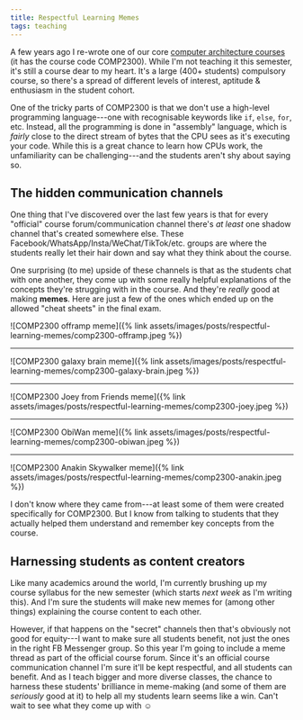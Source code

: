 ```yaml
---
title: Respectful Learning Memes
tags: teaching
---
```


A few years ago I re-wrote one of our core [computer architecture
courses](https://cs.anu.edu.au/courses/comp2300/) (it has the course code
COMP2300). While I'm not teaching it this semester, it's still a course dear to
my heart. It's a large (400+ students) compulsory course, so there's a spread of
different levels of interest, aptitude & enthusiasm in the student cohort.

One of the tricky parts of COMP2300 is that we don't use a high-level
programming language---one with recognisable keywords like `if`, `else`, `for`, etc.
Instead, all the programming is done in "assembly" language, which
is _fairly_ close to the direct stream of bytes that the CPU sees as it's
executing your code. While this is a great chance to learn how CPUs work, the
unfamiliarity can be challenging---and the students aren't shy about saying so.

## The hidden communication channels

One thing that I've discovered over the last few years is that for every
"official" course forum/communication channel there's _at least_ one shadow
channel that's created somewhere else. These
Facebook/WhatsApp/Insta/WeChat/TikTok/etc. groups are where the students really
let their hair down and say what they think about the course.

One surprising (to me) upside of these channels is that as the students chat
with one another, they come up with some really helpful explanations of the
concepts they're strugging with in the course. And they're _really_ good at
making **memes**. Here are just a few of the ones which ended up on the allowed
"cheat sheets" in the final exam.

![COMP2300 offramp meme]({% link assets/images/posts/respectful-learning-memes/comp2300-offramp.jpeg %})

---

![COMP2300 galaxy brain meme]({% link assets/images/posts/respectful-learning-memes/comp2300-galaxy-brain.jpeg %})

---

![COMP2300 Joey from Friends meme]({% link assets/images/posts/respectful-learning-memes/comp2300-joey.jpeg %})

---

![COMP2300 ObiWan meme]({% link assets/images/posts/respectful-learning-memes/comp2300-obiwan.jpeg %})

---

![COMP2300 Anakin Skywalker meme]({% link assets/images/posts/respectful-learning-memes/comp2300-anakin.jpeg %})

I don't know where they came from---at least some of them were created
specifically for COMP2300. But I know from talking to students that they
actually helped them understand and remember key concepts from the course.

## Harnessing students as content creators

Like many academics around the world, I'm currently brushing up my course
syllabus for the new semester (which starts _next week_ as I'm writing this).
And I'm sure the students will make new memes for (among other things)
explaining the course content to each other.

However, if that happens on the "secret" channels then that's obviously not good
for equity---I want to make sure all students benefit, not just the ones in the
right FB Messenger group. So this year I'm going to include a meme thread as
part of the official course forum. Since it's an official course communication
channel I'm sure it'll be kept respectful, and all students can benefit. And as
I teach bigger and more diverse classes, the chance to harness these students'
brilliance in meme-making (and some of them are _seriously_ good at it) to help
all my students learn seems like a win. Can't wait to see what they come up with
☺
